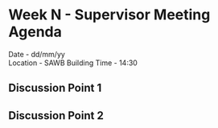 # Week N - Supervisor Meeting Agenda

Date - dd/mm/yy</br>
Location - SAWB Building
Time - 14:30</br>

## Discussion Point 1

## Discussion Point 2
